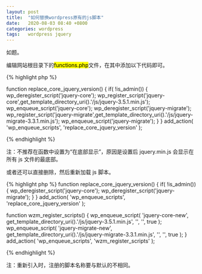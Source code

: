 ```yaml
---
layout: post
title:  "如何替换wordpress原有的js脚本"  
date:   2020-08-03 08:40 +0800
categories: wordpress
tags:   wordpress jquery
---
```


如题。

编辑网站根目录下的<mark>functions.php</mark>文件，在其中添加以下代码即可。

{% highlight php %}

function replace_core_jquery_version() {
    if( !is_admin()) {
        wp_deregister_script('jquery-core');
        wp_register_script('jquery-core',get_template_directory_uri().'/js/jquery-3.5.1.min.js');
        wp_enqueue_script('jquery-core');
        wp_deregister_script('jquery-migrate');
        wp_register_script('jquery-migrate',get_template_directory_uri().'/js/jquery-migrate-3.3.1.min.js');
        wp_enqueue_script('jquery-migrate');
    }
}
add_action( 'wp_enqueue_scripts', 'replace_core_jquery_version' );

{% endhighlight %}

注：不推荐在函数中设置为“在底部显示”，原因是设置后 jquery.min.js 会显示在所有 js 文件的最底部。

或者还可以直接删除，然后重新加载 js 脚本。

{% highlight php %}
function replace_core_jquery_version() {
    if( !is_admin()) {
        wp_deregister_script('jquery-core');
        wp_deregister_script('jquery-migrate');
    }
}
add_action( 'wp_enqueue_scripts', 'replace_core_jquery_version' );

function wzm_register_scripts() {
    wp_enqueue_script( 'jquery-core-new', get_template_directory_uri().'/js/jquery-3.5.1.min.js', '', '', true );
    wp_enqueue_script( 'jquery-migrate-new', get_template_directory_uri().'/js/jquery-migrate-3.3.1.min.js', '', '', true );
}
add_action( 'wp_enqueue_scripts', 'wzm_register_scripts' );

{% endhighlight %}

注：重新引入时，注册的脚本名称要与默认的不相同。
